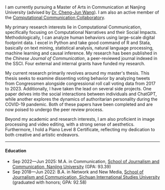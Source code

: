 I am currently pursuing a Master of Arts in Communication at Nanjing University (advised by [Dr. Cheng-Jun Wang](https://chengjun.github.io/)). I am also an active member of the [Computational Communication Collaboratory](https://computational-communication.com/).

My primary research interests lie in Computational Communication, specifically focusing on Computational Narratives and their Social Impacts. Methodologically, I can analyze human behaviors using large-scale digital footprint data. I excel in Python and take good command of R and Stata, basically on text mining, statistical analysis, natural language processing, machine learning and causal inference. My research has been published in the _Chinese Journal of Communication_, a peer-reviewed journal indexed in the SSCI. Four external and internal grants have funded my research.

My current research primarily revolves around my master's thesis. This thesis seeks to examine dissenting voting behavior by analyzing tweets from Congressmen alongside congressional roll call voting data from 2017 to 2023. Additionally, I have taken the lead on several side projects. One paper delves into the social interactions between individuals and ChatGPT, while another explores the dynamics of authoritarian personality during the COVID-19 pandemic. Both of these papers have been completed and are now poised to undergo the peer review process.

Beyond my academic and research interests, I am also proficient in image processing and video editing, with a strong sense of aesthetics. Furthermore, I hold a Piano Level 8 Certificate, reflecting my dedication to both creative and artistic endeavors.

------

#### Education

- Sep 2022—Jun 2025: M.A. in Communication, [School of Journalism and Communication, Nanjing University](https://jc.nju.edu.cn/) (GPA: 93.39)
- Sep 2018—Jun 2022: B.A. in Network and New Media, [School of Journalism and Communication, Sichuan International Studies University](https://media.sisu.edu.cn/) (graduated with honors; GPA: 92.58)
